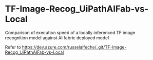 # TF-Image-Recog_UiPathAIFab-vs-Local
Comparison of execution speed of a locally inferenced TF image recognition model against AI fabric deployed model

Refer to https://dev.azure.com/russelalfeche/_git/TF-Image-Recog_UiPathAIFab-vs-Local
